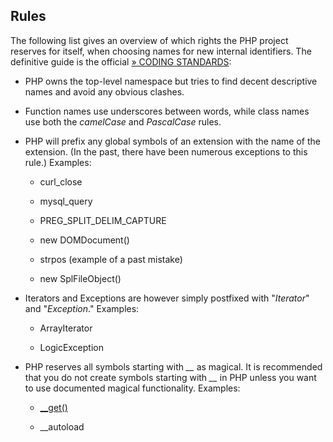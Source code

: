 Rules
-----

The following list gives an overview of which rights the PHP project
reserves for itself, when choosing names for new internal identifiers.
The definitive guide is the official
<a href="https://git.php.net/?p=php-src.git;a=blob_plain;f=CODING_STANDARDS.md;hb=HEAD" class="link external">» CODING STANDARDS</a>:

-   PHP owns the top-level namespace but tries to find decent
    descriptive names and avoid any obvious clashes.

-   Function names use underscores between words, while class names use
    both the *camelCase* and *PascalCase* rules.

-   PHP will prefix any global symbols of an extension with the name of
    the extension. (In the past, there have been numerous exceptions to
    this rule.) Examples:

    -   <span class="function">curl\_close</span>

    -   <span class="function">mysql\_query</span>

    -   PREG\_SPLIT\_DELIM\_CAPTURE

    -   new DOMDocument()

    -   <span class="function">strpos</span> (example of a past mistake)

    -   new SplFileObject()

-   Iterators and Exceptions are however simply postfixed with
    "*Iterator*" and "*Exception*." Examples:

    -   <span class="classname">ArrayIterator</span>

    -   <span class="classname">LogicException</span>

-   PHP reserves all symbols starting with *\_\_* as magical. It is
    recommended that you do not create symbols starting with *\_\_* in
    PHP unless you want to use documented magical functionality.
    Examples:

    -   <a href="/language/oop5/overloading.html#object.get" class="link">__get()</a>

    -   <span class="function">\_\_autoload</span>
